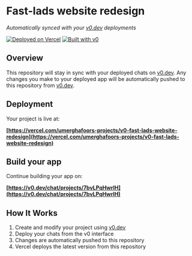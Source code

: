 # Fast-lads website redesign

*Automatically synced with your [v0.dev](https://v0.dev) deployments*

[![Deployed on Vercel](https://img.shields.io/badge/Deployed%20on-Vercel-black?style=for-the-badge&logo=vercel)](https://vercel.com/umerghafoors-projects/v0-fast-lads-website-redesign)
[![Built with v0](https://img.shields.io/badge/Built%20with-v0.dev-black?style=for-the-badge)](https://v0.dev/chat/projects/7bvLPqHwrIH)

## Overview

This repository will stay in sync with your deployed chats on [v0.dev](https://v0.dev).
Any changes you make to your deployed app will be automatically pushed to this repository from [v0.dev](https://v0.dev).

## Deployment

Your project is live at:

**[https://vercel.com/umerghafoors-projects/v0-fast-lads-website-redesign](https://vercel.com/umerghafoors-projects/v0-fast-lads-website-redesign)**

## Build your app

Continue building your app on:

**[https://v0.dev/chat/projects/7bvLPqHwrIH](https://v0.dev/chat/projects/7bvLPqHwrIH)**

## How It Works

1. Create and modify your project using [v0.dev](https://v0.dev)
2. Deploy your chats from the v0 interface
3. Changes are automatically pushed to this repository
4. Vercel deploys the latest version from this repository